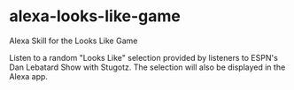 # alexa-looks-like-game
Alexa Skill for the Looks Like Game

Listen to a random "Looks Like" selection provided by
listeners to ESPN's Dan Lebatard Show with Stugotz.
The selection will also be displayed in the Alexa app.
